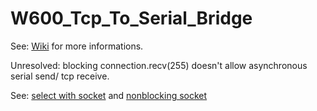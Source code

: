 # W600_Tcp_To_Serial_Bridge
See: [Wiki](https://github.com/juergs/W600_Tcp_To_Serial_Bridge/wiki) for more informations.


Unresolved: blocking connection.recv(255) doesn't allow asynchronous serial send/ tcp receive.

See: [select with socket](https://steelkiwi.com/blog/working-tcp-sockets/) and [nonblocking socket](https://forum.micropython.org/viewtopic.php?t=4211)
